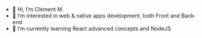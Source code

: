 - 👋 Hi, I’m Clément M.
- 👀 I’m interested in web & native apps development, both Front and Back-end
- 🌱 I’m currently learning React advanced concepts and NodeJS


<!---
CMT94/CMT94 is a ✨ special ✨ repository because its `README.md` (this file) appears on your GitHub profile.
You can click the Preview link to take a look at your changes.
--->
